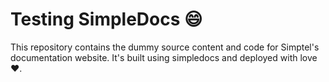 # Testing SimpleDocs 😄 
This repository contains the dummy source content and code for Simptel's documentation website. 
It's built using simpledocs and deployed with love ❤️.
